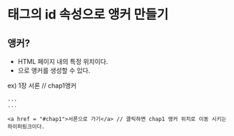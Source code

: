 # <a> 태그의 id 속성으로 앵커 만들기

## 앵커?

- HTML 페이지 내의 특정 위치이다.
- <a id = "앵커이름">으로 앵커를 생성할 수 있다.

ex)
    <a id = "chap1">1장 서론</a> // chap1앵커

    ...
    ...

    <a href = "#chap1">서론으로 가기</a> // 클릭하면 chap1 앵커 위치로 이동 시키는 하이퍼링크이다.